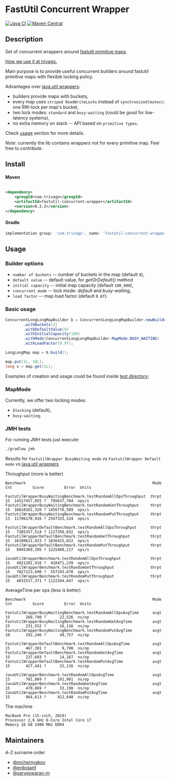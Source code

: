 # FastUtil Concurrent Wrapper

[![Java CI](https://github.com/magicprinc/fastutil-concurrent-wrapper/actions/workflows/gradle.yml/badge.svg)](https://github.com/magicprinc/fastutil-concurrent-wrapper/actions/workflows/gradle.yml)
[![Maven Central](https://maven-badges.herokuapp.com/maven-central/com.trivago/fastutil-concurrent-wrapper/badge.svg?style=plastic)](https://maven-badges.herokuapp.com/maven-central/com.trivago/fastutil-concurrent-wrapper/)

## Description

Set of concurrent wrappers around [fastutil primitive maps](https://github.com/vigna/fastutil).

[How we use it at trivago.](https://tech.trivago.com/post/2022-03-09-why-and-how-we-use-primitive-maps)

Main purpose is to provide useful concurrent builders around 
fastutil primitive maps with flexible locking policy.

Advantages over [java.util wrappers](https://docs.oracle.com/javase/tutorial/collections/implementations/wrapper.html):

- builders provide maps with buckets,
- every map uses `striped ReadWriteLocks` instead of `synchronized(mutex)`; one RW-lock per map's bucket, 
- two lock modes: `standard` and `busy-waiting` (could be good for low-latency systems),
- no extra memory on stack -- API based on `primitive types`.

Check [usage](#usage) section for more details.

_Note_: currently the lib contains wrappers not for every primitive map. Feel free to contribute.

## Install

#### Maven

```xml

<dependency>
    <groupId>com.trivago</groupId>
    <artifactId>fastutil-concurrent-wrapper</artifactId>
    <version>0.2.2</version>
</dependency>
```

#### Gradle

```groovy
implementation group: 'com.trivago', name: 'fastutil-concurrent-wrapper', version: '0.2.2'
```

## Usage

### Builder options
- `number of buckets` -- number of buckets in the map (default `8`),
- `default value` -- default value, for _getOrDefault()_ method
- `initial capacity` -- initial map capacity (default `100_000`),
- `concurrent mode` -- lock mode: _default_ and _busy-waiting_,
- `load factor` -- map load factor (default `0.8f`).

### Basic usage

```java
ConcurrentLongLongMapBuilder b = ConcurrentLongLongMapBuilder.newBuilder()
        .withBuckets(2)
        .withDefaultValue(0)
        .withInitialCapacity(100)
        .withMode(ConcurrentLongLongMapBuilder.MapMode.BUSY_WAITING)
        .withLoadFactor(0.9f);

LongLongMap map = b.build();

map.put(1L, 10L);
long v = map.get(1L);

```

Examples of creation and usage could be found inside 
[test directory](https://github.com/trivago/fastutil-concurrent-wrapper/tree/master/src/test/java/com/trivago/fastutilconcurrentwrapper);

### MapMode

Currently, we offer two locking modes:

- `blocking` (default),
- `busy-waiting`.

### JMH tests

For running JMH tests just execute:
```bash
./gradlew jmh
```

Results for `FastutilWrapper BusyWaiting mode` vs `FastutilWrapper Default mode` vs [java.util wrappers](https://docs.oracle.com/javase/tutorial/collections/implementations/wrapper.html)

Throughput (more is better)

```shell
Benchmark                                                        Mode  Cnt         Score         Error  Units

FastutilWrapperBusyWaitingBenchmark.testRandomAllOpsThroughput  thrpt   15  14517457,055 ?  795637,784  ops/s
FastutilWrapperBusyWaitingBenchmark.testRandomGetThroughput     thrpt   15  16610181,320 ? 1456776,589  ops/s
FastutilWrapperBusyWaitingBenchmark.testRandomPutThroughput     thrpt   13  11706178,916 ? 2547333,524  ops/s

FastutilWrapperDefaultBenchmark.testRandomAllOpsThroughput      thrpt   15   7385357,514 ? 1127356,032  ops/s
FastutilWrapperDefaultBenchmark.testRandomGetThroughput         thrpt   15  16190621,923 ? 1836415,022  ops/s
FastutilWrapperDefaultBenchmark.testRandomPutThroughput         thrpt   15   8945369,395 ? 1225460,217  ops/s

JavaUtilWrapperBenchmark.testRandomAllOpsThroughput             thrpt   15   4921201,916 ?  410471,239  ops/s
JavaUtilWrapperBenchmark.testRandomGetThroughput                thrpt   15   7827123,690 ?  557193,670  ops/s
JavaUtilWrapperBenchmark.testRandomPutThroughput                thrpt   15   4832517,371 ? 1122344,647  ops/s
```
AverageTime per ops (less is better)

```shell
Benchmark                                                        Mode  Cnt         Score         Error  Units

FastutilWrapperBusyWaitingBenchmark.testRandomAllOpsAvgTime      avgt   15       268,790 ?      22,526  ns/op
FastutilWrapperBusyWaitingBenchmark.testRandomGetAvgTime         avgt   15       231,552 ?      16,116  ns/op
FastutilWrapperBusyWaitingBenchmark.testRandomPutAvgTime         avgt   10       292,246 ?      49,757  ns/op

FastutilWrapperDefaultBenchmark.testRandomAllOpsAvgTime          avgt   15       467,381 ?       9,790  ns/op
FastutilWrapperDefaultBenchmark.testRandomGetAvgTime             avgt   15       237,683 ?      14,167  ns/op
FastutilWrapperDefaultBenchmark.testRandomPutAvgTime             avgt   15       427,441 ?      25,116  ns/op

JavaUtilWrapperBenchmark.testRandomAllOpsAvgTime                 avgt   15       781,869 ?     191,081  ns/op
JavaUtilWrapperBenchmark.testRandomGetAvgTime                    avgt   15       470,869 ?      33,198  ns/op
JavaUtilWrapperBenchmark.testRandomPutAvgTime                    avgt   15       964,613 ?     422,648  ns/op
```

The machine
```shell
MacBook Pro (15-inch, 2019)
Processor 2,6 GHz 6-Core Intel Core i7
Memory 16 GB 2400 MHz DDR4
```

## Maintainers
A-Z surname order

- [@mchernyakov](https://github.com/mchernyakov)
- [@erdoganf](https://github.com/erdoganf)
- [@sarveswaran-m](https://github.com/sarveswaran-m)
